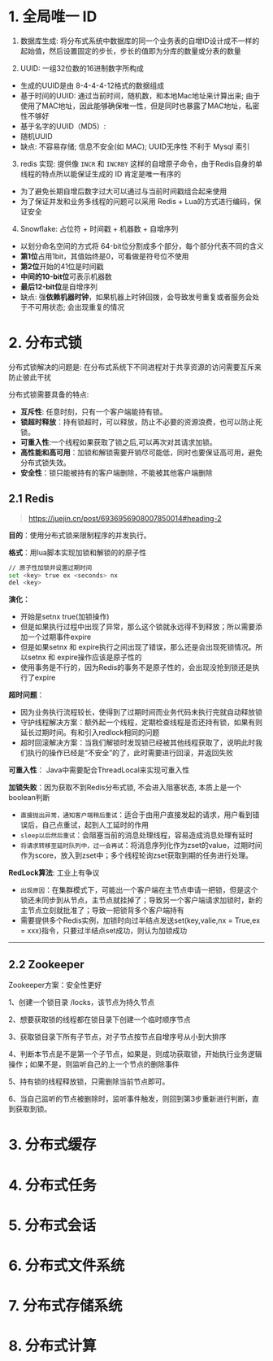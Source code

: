 # 1. 全局唯一 ID

1. 数据库生成: 将分布式系统中数据库的同一个业务表的自增ID设计成不一样的起始值，然后设置固定的步长，步长的值即为分库的数量或分表的数量

2. UUID: 一组32位数的16进制数字所构成

- 生成的UUID是由 8-4-4-4-12格式的数据组成
- 基于时间的UUID: 通过当前时间，随机数，和本地Mac地址来计算出来; 由于使用了MAC地址，因此能够确保唯一性，但是同时也暴露了MAC地址，私密性不够好
- 基于名字的UUID（MD5）:
- 随机UUID
- 缺点: 不容易存储; 信息不安全(如 MAC); UUID无序性 不利于 Mysql 索引

3. redis 实现: 提供像 `INCR` 和 `INCRBY` 这样的自增原子命令，由于Redis自身的单线程的特点所以能保证生成的 ID 肯定是唯一有序的

- 为了避免长期自增后数字过大可以通过与当前时间戳组合起来使用
- 为了保证并发和业务多线程的问题可以采用 Redis + Lua的方式进行编码，保证安全

4. Snowflake:  占位符 + 时间戳 + 机器数 + 自增序列

- 以划分命名空间的方式将 64-bit位分割成多个部分，每个部分代表不同的含义
- **第1位**占用1bit，其值始终是0，可看做是符号位不使用
- **第2位**开始的41位是时间戳
- **中间的10-bit位**可表示机器数
- **最后12-bit位**是自增序列
- 缺点: 强**依赖机器时钟**，如果机器上时钟回拨，会导致发号重复或者服务会处于不可用状态; 会出现重复的情况

# 2. 分布式锁

分布式锁解决的问题是: 在分布式系统下不同进程对于共享资源的访问需要互斥来防止彼此干扰

分布式锁需要具备的特点:

- **互斥性**: 任意时刻，只有一个客户端能持有锁。
- **锁超时释放**：持有锁超时，可以释放，防止不必要的资源浪费，也可以防止死锁。
- **可重入性**:一个线程如果获取了锁之后,可以再次对其请求加锁。
- **高性能和高可用**：加锁和解锁需要开销尽可能低，同时也要保证高可用，避免分布式锁失效。
- **安全性**：锁只能被持有的客户端删除，不能被其他客户端删除

## 2.1 Redis

> https://juejin.cn/post/6936956908007850014#heading-2

**目的**：使用分布式锁来限制程序的并发执行。

**格式**：用lua脚本实现加锁和解锁的的原子性

```sh
// 原子性加锁并设置过期时间
set <key> true ex <seconds> nx
del <key>
```

**演化：**

- 开始是setnx <key> true(加锁操作)
- 但是如果执行过程中出现了异常，那么这个锁就永远得不到释放；所以需要添加一个过期事件expire <key> <seconds>
- 但是如果setnx 和 expire执行之间出现了错误，那么还是会出现死锁情况。所以setnx 和 expire操作应该是原子性的
- 使用事务是不行的，因为Redis的事务不是原子性的，会出现没抢到锁还是执行了expire

**超时问题**：

- 因为业务执行流程较长，使得到了过期时间而业务代码未执行完就自动释放锁
- 守护线程解决方案：额外起一个线程，定期检查线程是否还持有锁，如果有则延长过期时间。有和引入redlock相同的问题
- 超时回滚解决方案：当我们解锁时发现锁已经被其他线程获取了，说明此时我们执行的操作已经是“不安全”的了，此时需要进行回滚，并返回失败

**可重入性**： Java中需要配合ThreadLocal来实现可重入性

**加锁失败**：因为获取不到Redis分布式锁, 不会进入阻塞状态, 本质上是一个boolean判断

- `直接抛出异常，通知客户端稍后重试`：适合于由用户直接发起的请求，用户看到错误后，自己点重试，起到人工延时的作用
- `sleep以后然后重试`：会阻塞当前的消息处理线程，容易造成消息处理有延时
- `将请求转移至延时队列中，过一会再试`：将消息序列化作为zset的value，过期时间作为score，放入到zset中；多个线程轮询zset获取到期的任务进行处理。

**RedLock算法**: 工业上有争议

- `出现原因`：在集群模式下，可能出一个客户端在主节点申请一把锁，但是这个锁还未同步到从节点，主节点就挂掉了；导致另一个客户端请求加锁时，新的主节点立刻就批准了；导致一把锁背多个客户端持有
- 需要提供多个Redis实例，加锁时向过半结点发送set(key,valie,nx = True,ex = xxx)指令，只要过半结点set成功，则认为加锁成功

---

## 2.2 Zookeeper

Zookeeper方案：安全性更好

1、创建一个锁目录 /locks，该节点为持久节点

2、想要获取锁的线程都在锁目录下创建一个临时顺序节点

3、获取锁目录下所有子节点，对子节点按节点自增序号从小到大排序

4、判断本节点是不是第一个子节点，如果是，则成功获取锁，开始执行业务逻辑操作；如果不是，则监听自己的上一个节点的删除事件

5、持有锁的线程释放锁，只需删除当前节点即可。

6、当自己监听的节点被删除时，监听事件触发，则回到第3步重新进行判断，直到获取到锁。

# 3. 分布式缓存

# 4. 分布式任务

# 5. 分布式会话

# 6. 分布式文件系统

# 7. 分布式存储系统

# 8. 分布式计算

